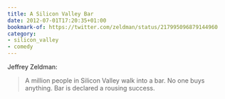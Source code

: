 ```yaml
---
title: A Silicon Valley Bar
date: 2012-07-01T17:20:35+01:00
bookmark-of: https://twitter.com/zeldman/status/217995096879144960
category:
- silicon_valley
- comedy
---
```

Jeffrey Zeldman:

> A million people in Silicon Valley walk into a bar. No one buys anything. Bar is declared a rousing success.
